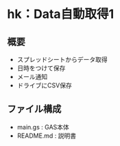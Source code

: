 # hk：Data自動取得1

## 概要
- スプレッドシートからデータ取得
- 日時をつけて保存
- メール通知
- ドライブにCSV保存

## ファイル構成
- main.gs : GAS本体
- README.md : 説明書
